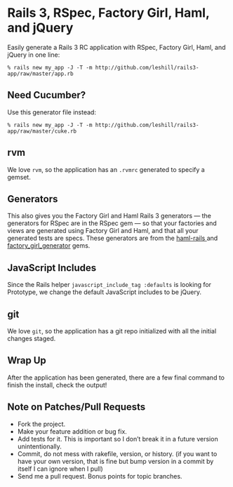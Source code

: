Rails 3, RSpec, Factory Girl, Haml, and jQuery
==============================================

Easily generate a Rails 3 RC application with RSpec, Factory Girl, Haml, and
jQuery in one line:

    % rails new my_app -J -T -m http://github.com/leshill/rails3-app/raw/master/app.rb

## Need Cucumber?

Use this generator file instead:

    % rails new my_app -J -T -m http://github.com/leshill/rails3-app/raw/master/cuke.rb

rvm
---

We love `rvm`, so the application has an `.rvmrc` generated to specify a gemset.

Generators
----------

This also gives you the Factory Girl and Haml Rails 3 generators &mdash; the
generators for RSpec are in the RSpec gem &mdash; so that your factories and
views are generated using Factory Girl and Haml, and that all your generated
tests are specs. These generators are from the [ haml-rails
](http://github.com/indirect/haml-rails) and [factory_girl_generator](http://github.com/leshill/factory_girl_generator) gems.

JavaScript Includes
-------------------

Since the Rails helper `javascript_include_tag :defaults` is looking for
Prototype, we change the default JavaScript includes to be jQuery.

git
---

We love `git`, so the application has a git repo initialized with all the initial changes staged.

Wrap Up
-------

After the application has been generated, there are a few final command to finish the install, check the output!

Note on Patches/Pull Requests
-----------------------------

* Fork the project.
* Make your feature addition or bug fix.
* Add tests for it. This is important so I don’t break it in a future version
  unintentionally.
* Commit, do not mess with rakefile, version, or history.  (if you want to have
  your own version, that is fine but bump version in a commit by itself I can
  ignore when I pull)
* Send me a pull request. Bonus points for topic branches.
